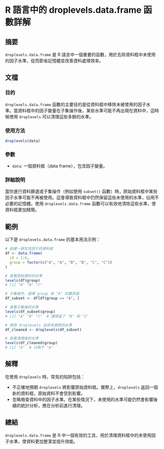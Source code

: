 <!--
Meta Description: # R 語言中的 droplevels.data.frame 函數詳解 ## 摘要 `droplevels.data.frame` 是 R 語言中一個重要的函數，用於去除資料框中未使用的因子水準，從而節省記憶體並改善資料處理效率。 ## 文檔 ### 目的 `droplevels.data.fram...
Meta Keywords: droplevels, data, frame, group, levels
-->

# R 語言中的 droplevels.data.frame 函數詳解

## 摘要
`droplevels.data.frame` 是 R 語言中一個重要的函數，用於去除資料框中未使用的因子水準，從而節省記憶體並改善資料處理效率。

## 文檔
### 目的
`droplevels.data.frame` 函數的主要目的是從資料框中移除未被使用的因子水準。當資料框中的因子變量在子集操作後，某些水準可能不再出現在資料中，這時候使用 `droplevels` 可以清理這些多餘的水準。

### 使用方法
```R
droplevels(data)
```

### 參數
- `data`: 一個資料框（data frame），包含因子變量。

### 詳細說明
當你進行資料篩選或子集操作（例如使用 `subset()` 函數）時，原始資料框中某些因子水準可能不再被使用。這會導致資料框中仍然保留這些未使用的水準，佔用不必要的記憶體。使用 `droplevels.data.frame` 函數可以有效地清除這些水準，使資料框更加精簡。

## 範例
以下是 `droplevels.data.frame` 的基本用法示例：

```R
# 創建一個包含因子的資料框
df <- data.frame(
  id = 1:6,
  group = factor(c("A", "A", "B", "B", "C", "C"))
)

# 查看原始資料的水準
levels(df$group)
# [1] "A" "B" "C"

# 子集操作，選擇 group 為 "A" 的觀測值
df_subset <- df[df$group == "A", ]

# 查看子集後的水準
levels(df_subset$group)
# [1] "A" "B" "C"  # 還保留了 "B" 和 "C"

# 使用 droplevels 去除未使用的水準
df_cleaned <- droplevels(df_subset)

# 查看清理後的水準
levels(df_cleaned$group)
# [1] "A"  # 只剩下 "A"
```

## 解釋
在使用 `droplevels` 時，常見的陷阱包括：
- 不正確地預期 `droplevels` 將影響原始資料框。實際上，`droplevels` 返回一個新的資料框，原始資料不會受到影響。
- 忽略檢查資料中的因子水準。在某些情況下，未使用的水準可能仍然會影響後續的統計分析，應在分析前進行清理。

## 總結
`droplevels.data.frame` 是 R 中一個有效的工具，用於清理資料框中的未使用因子水準，使資料更加整潔並提升效能。